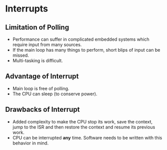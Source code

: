 
# Interrupts

## Limitation of Polling

- Performance can suffer in complicated embedded systems which require input from many sources.
- If the main loop has many things to perform, short blips of input can be missed.
- Multi-tasking is difficult.

## Advantage of Interrupt

- Main loop is free of polling.
- The CPU can sleep (to conserve power).

## Drawbacks of Interrupt

- Added complexity to make the CPU stop its work, save the context, jump to the ISR and then restore the context and resume its previous work.
- CPU can be interrupted **any** time. Software needs to be written with this behavior in mind.

